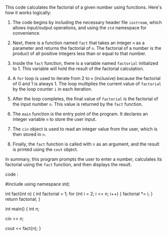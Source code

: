 This code calculates the factorial of a given number using functions. Here's how it works logically:

1. The code begins by including the necessary header file `iostream`, which allows input/output operations, and using the `std` namespace for convenience.

2. Next, there is a function named `fact` that takes an integer `n` as a parameter and returns the factorial of `n`. The factorial of a number is the product of all positive integers less than or equal to that number.

3. Inside the `fact` function, there is a variable named `factorial` initialized to 1. This variable will hold the result of the factorial calculation.

4. A `for` loop is used to iterate from 2 to `n` (inclusive) because the factorial of 0 and 1 is always 1. The loop multiplies the current value of `factorial` by the loop counter `i` in each iteration.

5. After the loop completes, the final value of `factorial` is the factorial of the input number `n`. This value is returned by the `fact` function.

6. The `main` function is the entry point of the program. It declares an integer variable `n` to store the user input.

7. The `cin` object is used to read an integer value from the user, which is then stored in `n`.

8. Finally, the `fact` function is called with `n` as an argument, and the result is printed using the `cout` object.

In summary, this program prompts the user to enter a number, calculates its factorial using the `fact` function, and then displays the result.

code :

#include <iostream>
using namespace std;

int fact(int n) {
  int factorial = 1;
  for (int i = 2; i <= n; i++) {
    factorial *= i;
  }
  return factorial;
}

int main() {
  int n;

  cin >> n;

  cout << fact(n);
}
